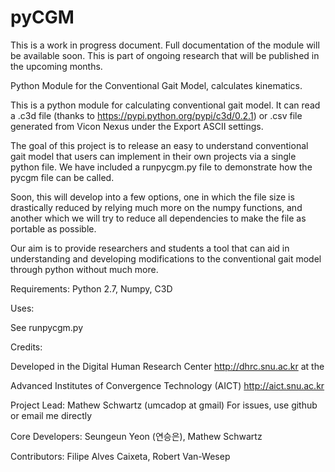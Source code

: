 # pyCGM

This is a work in progress document.  Full documentation of the module will be available soon.  This is part of ongoing research that will be published in the upcoming months.

Python Module for the Conventional Gait Model, calculates kinematics.

This is a python module for calculating conventional gait model.  It can read a .c3d file (thanks to https://pypi.python.org/pypi/c3d/0.2.1)  or .csv file generated from Vicon Nexus under the Export ASCII settings.

The goal of this project is to release an easy to understand conventional gait model that users can implement in their own projects via a single python file.  We have included a runpycgm.py file to demonstrate how the pycgm file can be called. 

Soon, this will develop into a few options, one in which the file size is drastically reduced by relying much more on the numpy functions, and another which we will try to reduce all dependencies to make the file as portable as possible.

Our aim is to provide researchers and students a tool that can aid in understanding and developing modifications to the conventional gait model through python without much more. 

Requirements:
Python 2.7, Numpy, C3D


Uses:

See runpycgm.py

Credits:

Developed in the Digital Human Research Center http://dhrc.snu.ac.kr at the 

Advanced Institutes of Convergence Technology (AICT) http://aict.snu.ac.kr

Project Lead: Mathew Schwartz (umcadop at gmail) For issues, use github or email me directly

Core Developers: Seungeun Yeon (연승은), Mathew Schwartz

Contributors: Filipe Alves Caixeta, Robert Van-Wesep
